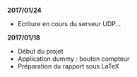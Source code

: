 **2017/01/24**
* Ecriture en cours du serveur UDP...

**2017/01/18**
* Début du projet
* Application dummy : bouton compteur
* Préparation du rapport sous LaTeX
